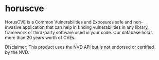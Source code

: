# horuscve

HorusCVE is a Common Vulnerabilities and Exposures safe and non-invasive 
application that can help in finding vulnerabilities in any library, 
framework or third-party software used in your code.
Our database holds more than 20 years worth of CVEs.


Disclaimer: This product uses the NVD API but is not endorsed or certified by the NVD.
